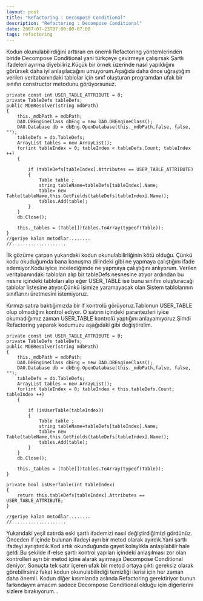 ```yaml
---
layout: post
title: "Refactoring : Decompose Conditional"
description: "Refactoring : Decompose Conditional"
date: 2007-07-23T07:00:00-07:00
tags: refactoring
---
```


Kodun okunulabilirdiğini arttıran en önemli Refactoring yöntemlerinden biride Decompose Conditional yani türkçeye çevirmeye çalışırsak Şartlı ifadeleri ayırma diyebiliriz.Küçük bir örnek üzerinde nasıl yapıldığını görürsek daha iyi anlaşılacağını umuyorum.Aşağıda daha önce uğraştığım verilen veritabanındaki tablolar için sınıf oluşturan programdan ufak bir sınıfın constructor metodunu görüyorsunuz.

```
private const int USER_TABLE_ATTRIBUTE = 0;
private TableDefs tableDefs; 
public MDBResolver(string mdbPath)
{
	this._mdbPath = mdbPath;
	DAO.DBEngineClass dbEng = new DAO.DBEngineClass();
	DAO.Database db = dbEng.OpenDatabase(this._mdbPath,false, false, "");
	tableDefs = db.TableDefs;
	ArrayList tables = new ArrayList();
	for(int tableIndex = 0; tableIndex < tableDefs.Count; tableIndex ++)
	{

		if (tableDefs[tableIndex].Attributes == USER_TABLE_ATTRIBUTE)
		{
			Table table ;
			string tableName=tableDefs[tableIndex].Name; 
			table= new Table(tableName,this.GetFields(tableDefs[tableIndex].Name));
			tables.Add(table);
		}
	}
	db.Close();

	this._tables = (Table[])tables.ToArray(typeof(Table));
}
//geriye kalan metodlar........
//....................
```

İlk gözüme çarpan yukarıdaki kodun okunulabilirliğinin kötü olduğu. Çünkü kodu okuduğumda bana konuşma dilindeki gibi ne yapmaya çalıştığını ifade edemiyor.Kodu iyice incelediğimde ne yapmaya çalıştığını anlıyorum. Verilen veritabanındaki tabloları alıp bir tableDefs nesnesine atıyor ardından bu nesne içindeki tabloları alıp eğer USER_TABLE ise bunu sınıfını oluşturacağı tablolar listesine atıyor.Çünkü işimize yaramayacak olan Sistem tablolarının sınıflarını üretmesini istemiyoruz.

Kırmızı satıra baktığımızda bir if kontrolü görüyoruz.Tablonun USER_TABLE olup olmadığını kontrol ediyor. O satırın içindeki parantezleri iyice okumadığımız zaman USER_TABLE kontrolü yaptığını anlayamıyoruz.Şimdi Refactoring yaparak kodumuzu aşağıdaki gibi değiştirelim.


```
private const int USER_TABLE_ATTRIBUTE = 0;
private TableDefs tableDefs;
public MDBResolver(string mdbPath)
{
	this._mdbPath = mdbPath;
	DAO.DBEngineClass dbEng = new DAO.DBEngineClass();
	DAO.Database db = dbEng.OpenDatabase(this._mdbPath,false, false, "");
	tableDefs = db.TableDefs;
	ArrayList tables = new ArrayList();
	for(int tableIndex = 0; tableIndex < this.tableDefs.Count; tableIndex ++)
	{

		if (isUserTable(tableIndex)) 
		{
			Table table ;
			string tableName=tableDefs[tableIndex].Name; 
			table= new Table(tableName,this.GetFields(tableDefs[tableIndex].Name));
			tables.Add(table);
		}
	}
	db.Close();

	this._tables = (Table[])tables.ToArray(typeof(Table));
}

private bool isUserTable(int tableIndex)
{
	return this.tableDefs[tableIndex].Attributes == USER_TABLE_ATTRIBUTE;
}

//geriye kalan metodlar........
//....................
```

Yukarıdaki yeşil satırda eski şartlı ifademizi nasıl değiştirdiğimizi gördünüz. Önceden if içinde bulunan ifadeyi ayrı bir metod olarak ayırdık.Yani şartlı ifadeyi ayrıştırdık.Kod artık okunduğunda gayet kolaylıkla anlaşılabilir hale geldi.Bu şekilde if-else şartlı kontrol yapıları içindeki anlaşılması zor olan kontrolleri ayrı bir metod içine alarak ayırmaya Decompose Conditional deniyor. Sonuçta tek satır içeren ufak bir metod ortaya çıktı gereksiz olarak görebilirsiniz fakat kodun okunulabilirdiği temizliği ilerisi için her zaman daha önemli. Kodun diğer kısımlarıda aslında Refactoring gerektiriyor bunun farkındayım amacım sadece Decompose Conditional olduğu için diğerlerini sizlere bırakıyorum…
